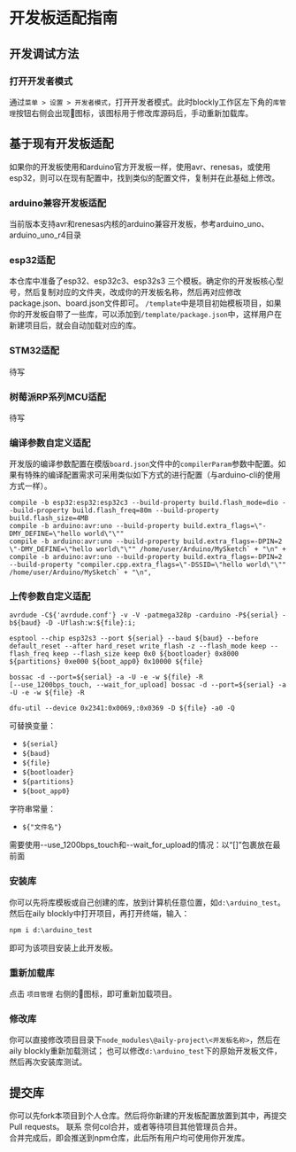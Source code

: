 # 开发板适配指南  

## 开发调试方法  

### 打开开发者模式
通过`菜单 > 设置 > 开发者模式`，打开开发者模式。此时blockly工作区左下角的`库管理`按钮右侧会出现🔁图标，该图标用于修改库源码后，手动重新加载库。

## 基于现有开发板适配
如果你的开发板使用和arduino官方开发板一样，使用avr、renesas，或使用esp32，则可以在现有配置中，找到类似的配置文件，复制并在此基础上修改。  

### arduino兼容开发板适配  
当前版本支持avr和renesas内核的arduino兼容开发板，参考arduino_uno、arduino_uno_r4目录  

### esp32适配
本仓库中准备了esp32、esp32c3、esp32s3 三个模板。确定你的开发板核心型号，然后复制对应的文件夹，改成你的开发板名称，然后再对应修改package.json、board.json文件即可。
`/template`中是项目初始模板项目，如果你的开发板自带了一些库，可以添加到`/template/package.json`中，这样用户在新建项目后，就会自动加载对应的库。  

### STM32适配  
待写  

### 树莓派RP系列MCU适配  
待写  

### 编译参数自定义适配
开发版的编译参数配置在模版`board.json`文件中的`compilerParam`参数中配置。如果有特殊的编译配置需求可采用类似如下方式的进行配置（与arduino-cli的使用方式一样）。
```
compile -b esp32:esp32:esp32c3 --build-property build.flash_mode=dio --build-property build.flash_freq=80m --build-property build.flash_size=4MB
compile -b arduino:avr:uno --build-property build.extra_flags=\"-DMY_DEFINE=\"hello world\"\""
compile -b arduino:avr:uno --build-property build.extra_flags=-DPIN=2 \"-DMY_DEFINE=\"hello world\"\"" /home/user/Arduino/MySketch` + "\n" +
compile -b arduino:avr:uno --build-property build.extra_flags=-DPIN=2 --build-property "compiler.cpp.extra_flags=\"-DSSID=\"hello world\"\"" /home/user/Arduino/MySketch` + "\n",
```

### 上传参数自定义适配

```
avrdude -C${'avrdude.conf'} -v -V -patmega328p -carduino -P${serial} -b${baud} -D -Uflash:w:${file}:i;

esptool --chip esp32s3 --port ${serial} --baud ${baud} --before default_reset --after hard_reset write_flash -z --flash_mode keep --flash_freq keep --flash_size keep 0x0 ${bootloader} 0x8000 ${partitions} 0xe000 ${boot_app0} 0x10000 ${file}

bossac -d --port=${serial} -a -U -e -w ${file} -R
[--use_1200bps_touch, --wait_for_upload] bossac -d --port=${serial} -a -U -e -w ${file} -R

dfu-util --device 0x2341:0x0069,:0x0369 -D ${file} -a0 -Q
```

可替换变量：

- `${serial}`
- `${baud}`
- `${file}`
- `${bootloader}`
- `${partitions}`
- `${boot_app0}`

字符串常量：

- `${"文件名"}`

需要使用--use_1200bps_touch和--wait_for_upload的情况：以“[]”包裹放在最前面


### 安装库
你可以先将库模板或自己创建的库，放到计算机任意位置，如`d:\arduino_test`。
然后在aily blockly中打开项目，再打开终端，输入：
```
npm i d:\arduino_test
```
即可为该项目安装上此开发板。

### 重新加载库
点击 `项目管理` 右侧的🔁图标，即可重新加载项目。

### 修改库
你可以直接修改项目目录下`node_modules\@aily-project\<开发板名称>`，然后在aily blockly重新加载测试；
也可以修改`d:\arduino_test`下的原始开发板文件，然后再次安装库测试。

## 提交库 
你可以先fork本项目到个人仓库。然后将你新建的开发板配置放置到其中，再提交Pull requests。
联系 奈何col合并，或者等待项目其他管理员合并。  
合并完成后，即会推送到npm仓库，此后所有用户均可使用你开发库。



